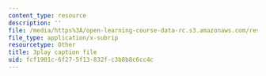 ```yaml
---
content_type: resource
description: ''
file: /media/https%3A/open-learning-course-data-rc.s3.amazonaws.com/res-15-003-shaping-the-future-of-work-15-662x-spring-2016/fcf1901c6f275f13832fc3b8b8c6cc4c_5eKqzY-dyxQ.vtt
file_type: application/x-subrip
resourcetype: Other
title: 3play caption file
uid: fcf1901c-6f27-5f13-832f-c3b8b8c6cc4c
---
```

